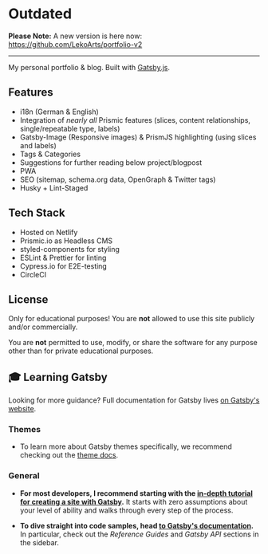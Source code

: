# Outdated

**Please Note:** A new version is here now: https://github.com/LekoArts/portfolio-v2

---

My personal portfolio & blog. Built with <a href="https://www.gatsbyjs.com">Gatsby.js</a>.

## Features

- i18n (German & English)
- Integration of _nearly all_ Prismic features (slices, content relationships, single/repeatable type, labels)
- Gatsby-Image (Responsive images) & PrismJS highlighting (using slices and labels)
- Tags & Categories
- Suggestions for further reading below project/blogpost
- PWA
- SEO (sitemap, schema.org data, OpenGraph & Twitter tags)
- Husky + Lint-Staged

## Tech Stack

- Hosted on Netlify
- Prismic.io as Headless CMS
- styled-components for styling
- ESLint & Prettier for linting
- Cypress.io for E2E-testing
- CircleCI

## License

Only for educational purposes! You are **not** allowed to use this site publicly and/or commercially.

You are **not** permitted to use, modify, or share the software for any purpose other than for private educational purposes.

## 🎓 Learning Gatsby

Looking for more guidance? Full documentation for Gatsby lives [on Gatsby's website](https://www.gatsbyjs.org/).

### Themes

- To learn more about Gatsby themes specifically, we recommend checking out the [theme docs](https://www.gatsbyjs.org/docs/themes/).

### General

- **For most developers, I recommend starting with the [in-depth tutorial for creating a site with Gatsby](https://www.gatsbyjs.org/tutorial/).** It starts with zero assumptions about your level of ability and walks through every step of the process.

- **To dive straight into code samples, head [to Gatsby's documentation](https://www.gatsbyjs.org/docs/).** In particular, check out the _Reference Guides_ and _Gatsby API_ sections in the sidebar.
